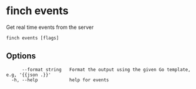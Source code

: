 # finch events

Get real time events from the server

```text
finch events [flags]
```

## Options

```text
      --format string   Format the output using the given Go template, e.g, '{{json .}}'
  -h, --help            help for events
```
